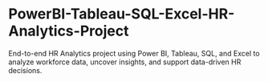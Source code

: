 # PowerBI-Tableau-SQL-Excel-HR-Analytics-Project
End-to-end HR Analytics project using Power BI, Tableau, SQL, and Excel to analyze workforce data, uncover insights, and support data-driven HR decisions.
